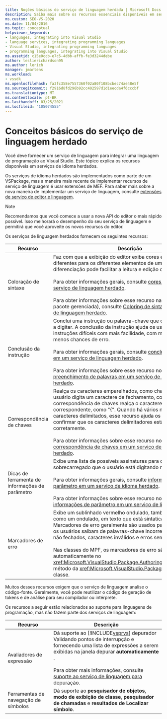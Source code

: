 ```yaml
---
title: Noções básicas do serviço de linguagem herdada | Microsoft Docs
description: Saiba mais sobre os recursos essenciais disponíveis em serviços de linguagem herdados que permitem integrar uma linguagem de programação ao Visual Studio.
ms.custom: SEO-VS-2020
ms.date: 11/04/2016
ms.topic: conceptual
helpviewer_keywords:
- languages, integrating into Visual Studio
- language services, integrating programming languages
- Visual Studio, integrating programming languages
- programming languages, integrating into Visual Studio
ms.assetid: c15e0ccb-e7c5-4dbb-affb-fe3d3244debe
author: leslierichardson95
ms.author: lerich
manager: jmartens
ms.workload:
- vssdk
ms.openlocfilehash: fa3fc358e7557360f02a80f108bcbec74ae48e5f
ms.sourcegitcommit: f2916d8fd296b92cc402597d1d1eecda4f6cccbf
ms.translationtype: MT
ms.contentlocale: pt-BR
ms.lasthandoff: 03/25/2021
ms.locfileid: "105074555"
---
```

# <a name="legacy-language-service-essentials"></a>Conceitos básicos do serviço de linguagem herdado
Você deve fornecer um serviço de linguagem para integrar uma linguagem de programação ao Visual Studio. Este tópico explica os recursos disponíveis em serviços de idioma herdados.

 Os serviços de idioma herdados são implementados como parte de um VSPackage, mas a maneira mais recente de implementar recursos de serviço de linguagem é usar extensões de MEF. Para saber mais sobre a nova maneira de implementar um serviço de linguagem, consulte [extensões de serviço de editor e linguagem](../../extensibility/editor-and-language-service-extensions.md).

> [!NOTE]
> Recomendamos que você comece a usar a nova API do editor o mais rápido possível. Isso melhorará o desempenho do seu serviço de linguagem e permitirá que você aproveite os novos recursos do editor.

 Os serviços de linguagem herdados fornecem os seguintes recursos:

|Recurso|Descrição|
|-------------|-----------------|
|Coloração de sintaxe|Faz com que a exibição do editor exiba cores e estilos de fonte diferentes para os diferentes elementos de um idioma. Essa diferenciação pode facilitar a leitura e edição de arquivos.<br /><br /> Para obter informações gerais, consulte [cores de sintaxe em um serviço de linguagem herdado](../../extensibility/internals/syntax-coloring-in-a-legacy-language-service.md).<br /><br /> Para obter informações sobre esse recurso na MPF (estrutura de pacote gerenciada), consulte [Coloring de sintaxe em um serviço de linguagem herdado](../../extensibility/internals/syntax-colorizing-in-a-legacy-language-service.md).|
|Conclusão da instrução|Conclui uma instrução ou palavra-chave que o usuário começou a digitar. A conclusão da instrução ajuda os usuários a inserir instruções difíceis com mais facilidade, com menos digitação e menos chances de erro.<br /><br /> Para obter informações gerais, consulte [conclusão de instrução em um serviço de linguagem herdado](../../extensibility/internals/statement-completion-in-a-legacy-language-service.md).<br /><br /> Para obter informações sobre esse recurso no MPF, consulte [preenchimento de palavras em um serviço de linguagem herdado](../../extensibility/internals/word-completion-in-a-legacy-language-service.md).|
|Correspondência de chaves|Realça os caracteres emparelhados, como chaves. Quando o usuário digita um caractere de fechamento, como "}", a correspondência de chaves realça o caractere de abertura correspondente, como "{". Quando há vários níveis de caracteres delimitados, esse recurso ajuda os usuários a confirmar que os caracteres delimitadores estão emparelhados corretamente.<br /><br /> Para obter informações sobre esse recurso no MPF, consulte [correspondência de chaves em um serviço de linguagem herdado](../../extensibility/internals/brace-matching-in-a-legacy-language-service.md).|
|Dicas de ferramenta de informações de parâmetro|Exibe uma lista de possíveis assinaturas para o método sobrecarregado que o usuário está digitando no momento.<br /><br /> Para obter informações gerais, consulte [informações de parâmetro em um serviço de idioma herdado](../../extensibility/internals/parameter-info-in-a-legacy-language-service1.md).<br /><br /> Para obter informações sobre esse recurso no MPF, consulte [informações de parâmetro em um serviço de linguagem herdado](../../extensibility/internals/parameter-info-in-a-legacy-language-service2.md).|
|Marcadores de erro|Exibe um sublinhado vermelho ondulado, também conhecido como um ondulado, em texto que está sintaticamente incorreto. Marcadores de erro geralmente são usados para fazer com que os usuários saibam de palavras-chave incorretas, parênteses não fechados, caracteres inválidos e erros semelhantes.<br /><br /> Nas classes do MPF, os marcadores de erro são tratados automaticamente no <xref:Microsoft.VisualStudio.Package.AuthoringSink.AddError%2A> método da <xref:Microsoft.VisualStudio.Package.AuthoringSink> classe.|

 Muitos desses recursos exigem que o serviço de linguagem analise o código-fonte. Geralmente, você pode reutilizar o código de geração de tokens e de análise para seu compilador ou intérprete.

 Os recursos a seguir estão relacionados ao suporte para linguagens de programação, mas não fazem parte dos serviços de linguagem:

| Recurso | Descrição |
|-----------------------| - |
| Avaliadores de expressão | Dá suporte ao [!INCLUDE[vsprvs](../../code-quality/includes/vsprvs_md.md)] depurador Validando pontos de interrupção e fornecendo uma lista de expressões a serem exibidas na janela depurar **automaticamente** .<br /><br /> Para obter mais informações, consulte [suporte ao serviço de linguagem para depuração](../../extensibility/internals/language-service-support-for-debugging.md). |
| Ferramentas de navegação de símbolos | Dá suporte ao **pesquisador de objetos**, **modo de exibição de classe**, **pesquisador de chamadas** e **resultados de Localizar símbolo**. |
